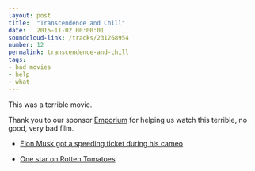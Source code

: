 ```yaml
---
layout: post
title:  "Transcendence and Chill"
date:   2015-11-02 00:00:01
soundcloud-link: /tracks/231268954
number: 12
permalink: transcendence-and-chill
tags:
- bad movies
- help
- what
---
```


This was a terrible movie.

Thank you to our sponsor [Emporium](http://emporiumchicago.com/) for helping us watch this terrible, no good, very bad film.

- [Elon Musk got a speeding ticket during his cameo](https://transportevolved.com/2014/04/15/johnny-depp-admits-elon-musk-got-speeding-ticket-showing-tesla-model-s/)

- [One star on Rotten Tomatoes](http://www.rottentomatoes.com/m/transcendence_2014/)